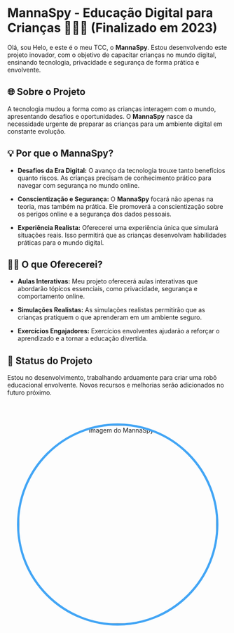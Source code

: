 <!-- Título e Descrição -->
# MannaSpy - Educação Digital para Crianças 👩‍🏫🌐 (Finalizado em 2023)

Olá, sou Helo, e este é o meu TCC, o **MannaSpy**. Estou desenvolvendo este projeto inovador, com o objetivo de capacitar crianças no mundo digital, ensinando tecnologia, privacidade e segurança de forma prática e envolvente.

## 🌐 Sobre o Projeto

A tecnologia mudou a forma como as crianças interagem com o mundo, apresentando desafios e oportunidades. O **MannaSpy** nasce da necessidade urgente de preparar as crianças para um ambiente digital em constante evolução.

## 💡 Por que o MannaSpy?

- **Desafios da Era Digital:** O avanço da tecnologia trouxe tanto benefícios quanto riscos. As crianças precisam de conhecimento prático para navegar com segurança no mundo online.

- **Conscientização e Segurança:** O **MannaSpy** focará não apenas na teoria, mas também na prática. Ele promoverá a conscientização sobre os perigos online e a segurança dos dados pessoais.

- **Experiência Realista:** Oferecerei uma experiência única que simulará situações reais. Isso permitirá que as crianças desenvolvam habilidades práticas para o mundo digital.

## 👨‍🏫 O que Oferecerei?

- **Aulas Interativas:** Meu projeto oferecerá aulas interativas que abordarão tópicos essenciais, como privacidade, segurança e comportamento online.

- **Simulações Realistas:** As simulações realistas permitirão que as crianças pratiquem o que aprenderam em um ambiente seguro.

- **Exercícios Engajadores:** Exercícios envolventes ajudarão a reforçar o aprendizado e a tornar a educação divertida.

## 🚀 Status do Projeto

Estou no desenvolvimento, trabalhando arduamente para criar uma robô educacional envolvente. Novos recursos e melhorias serão adicionados no futuro próximo.

<br><br>

<!-- Imagem -->
<p align="center">
  <img src="https://github.com/HeloSilvaC/MannaSpy/assets/93154949/b2786ef7-a886-4609-b09d-400b2d5bfbb8" alt="Imagem do MannaSpy" width="450" height="450" style="border-radius: 50%; border: 5px solid #42a5f5;">
</p>

